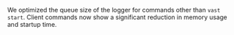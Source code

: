 We optimized the queue size of the logger for commands other than `vast start`.
Client commands now show a significant reduction in memory usage and startup
time.
